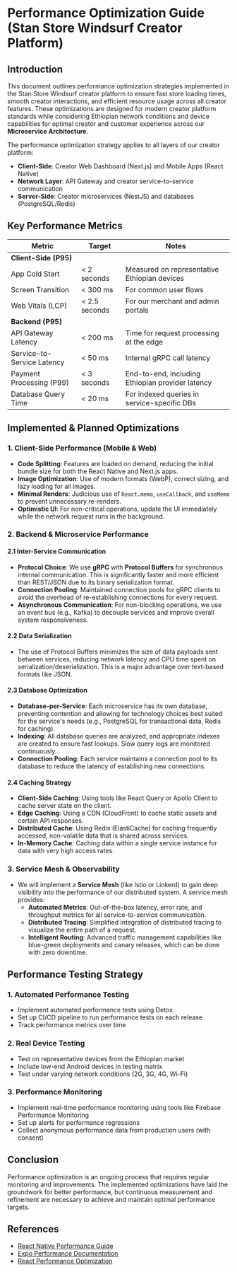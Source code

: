 # Performance Optimization Guide (Stan Store Windsurf Creator Platform)

## Introduction

This document outlines performance optimization strategies implemented in the Stan Store Windsurf creator platform to ensure fast store loading times, smooth creator interactions, and efficient resource usage across all creator features. These optimizations are designed for modern creator platform standards while considering Ethiopian network conditions and device capabilities for optimal creator and customer experience across our **Microservice Architecture**.

The performance optimization strategy applies to all layers of our creator platform:

- **Client-Side**: Creator Web Dashboard (Next.js) and Mobile Apps (React Native)
- **Network Layer**: API Gateway and creator service-to-service communication
- **Server-Side**: Creator microservices (NestJS) and databases (PostgreSQL/Redis)

## Key Performance Metrics

| Metric                     | Target        | Notes                                            |
| -------------------------- | ------------- | ------------------------------------------------ |
| **Client-Side (P95)**      |               |                                                  |
| App Cold Start             | < 2 seconds   | Measured on representative Ethiopian devices     |
| Screen Transition          | < 300 ms      | For common user flows                            |
| Web Vitals (LCP)           | < 2.5 seconds | For our merchant and admin portals               |
| **Backend (P95)**          |               |                                                  |
| API Gateway Latency        | < 200 ms      | Time for request processing at the edge          |
| Service-to-Service Latency | < 50 ms       | Internal gRPC call latency                       |
| Payment Processing (P99)   | < 3 seconds   | End-to-end, including Ethiopian provider latency |
| Database Query Time        | < 20 ms       | For indexed queries in service-specific DBs      |

## Implemented & Planned Optimizations

### 1. Client-Side Performance (Mobile & Web)

- **Code Splitting**: Features are loaded on demand, reducing the initial bundle size for both the
  React Native and Next.js apps.
- **Image Optimization**: Use of modern formats (WebP), correct sizing, and lazy loading for all
  images.
- **Minimal Renders**: Judicious use of `React.memo`, `useCallback`, and `useMemo` to prevent
  unnecessary re-renders.
- **Optimistic UI**: For non-critical operations, update the UI immediately while the network
  request runs in the background.

### 2. Backend & Microservice Performance

#### 2.1 Inter-Service Communication

- **Protocol Choice**: We use **gRPC** with **Protocol Buffers** for synchronous internal
  communication. This is significantly faster and more efficient than REST/JSON due to its binary
  serialization format.
- **Connection Pooling**: Maintained connection pools for gRPC clients to avoid the overhead of
  re-establishing connections for every request.
- **Asynchronous Communication**: For non-blocking operations, we use an event bus (e.g., Kafka) to
  decouple services and improve overall system responsiveness.

#### 2.2 Data Serialization

- The use of Protocol Buffers minimizes the size of data payloads sent between services, reducing
  network latency and CPU time spent on serialization/deserialization. This is a major advantage
  over text-based formats like JSON.

#### 2.3 Database Optimization

- **Database-per-Service**: Each microservice has its own database, preventing contention and
  allowing for technology choices best suited for the service's needs (e.g., PostgreSQL for
  transactional data, Redis for caching).
- **Indexing**: All database queries are analyzed, and appropriate indexes are created to ensure
  fast lookups. Slow query logs are monitored continuously.
- **Connection Pooling**: Each service maintains a connection pool to its database to reduce the
  latency of establishing new connections.

#### 2.4 Caching Strategy

- **Client-Side Caching**: Using tools like React Query or Apollo Client to cache server state on
  the client.
- **Edge Caching**: Using a CDN (CloudFront) to cache static assets and certain API responses.
- **Distributed Cache**: Using Redis (ElastiCache) for caching frequently accessed, non-volatile
  data that is shared across services.
- **In-Memory Cache**: Caching data within a single service instance for data with very high access
  rates.

### 3. Service Mesh & Observability

- We will implement a **Service Mesh** (like Istio or Linkerd) to gain deep visibility into the
  performance of our distributed system. A service mesh provides:
  - **Automated Metrics**: Out-of-the-box latency, error rate, and throughput metrics for all
    service-to-service communication.
  - **Distributed Tracing**: Simplified integration of distributed tracing to visualize the entire
    path of a request.
  - **Intelligent Routing**: Advanced traffic management capabilities like blue-green deployments
    and canary releases, which can be done with zero downtime.

## Performance Testing Strategy

### 1. Automated Performance Testing

- Implement automated performance tests using Detox
- Set up CI/CD pipeline to run performance tests on each release
- Track performance metrics over time

### 2. Real Device Testing

- Test on representative devices from the Ethiopian market
- Include low-end Android devices in testing matrix
- Test under varying network conditions (2G, 3G, 4G, Wi-Fi)

### 3. Performance Monitoring

- Implement real-time performance monitoring using tools like Firebase Performance Monitoring
- Set up alerts for performance regressions
- Collect anonymous performance data from production users (with consent)

## Conclusion

Performance optimization is an ongoing process that requires regular monitoring and improvements.
The implemented optimizations have laid the groundwork for better performance, but continuous
measurement and refinement are necessary to achieve and maintain optimal performance targets.

## References

- [React Native Performance Guide](https://reactnative.dev/docs/performance)
- [Expo Performance Documentation](https://docs.expo.dev/guides/performance/)
- [React Performance Optimization](https://reactjs.org/docs/optimizing-performance.html)
